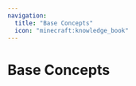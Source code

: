 ```yaml
---
navigation:
  title: "Base Concepts"
  icon: "minecraft:knowledge_book"
---
```


# Base Concepts

<SubPages />